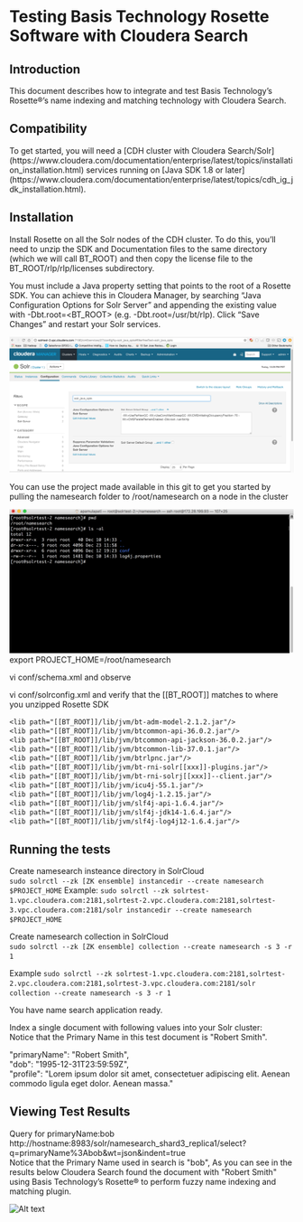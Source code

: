 
<H1>Testing Basis Technology Rosette Software with Cloudera Search</H1>
<H2>Introduction</H2>

This document describes how to integrate and test Basis Technology’s Rosette®’s name indexing and matching technology  with Cloudera Search.
<H2>Compatibility</H2>
To get started, you will need a [CDH cluster with Cloudera Search/Solr] (https://www.cloudera.com/documentation/enterprise/latest/topics/installation_installation.html) services running on [Java SDK 1.8 or later](https://www.cloudera.com/documentation/enterprise/latest/topics/cdh_ig_jdk_installation.html). 

<H2>Installation</H2>

Install Rosette on all the Solr nodes of the CDH cluster. To do this, you’ll need to unzip the SDK and Documentation files to the same directory (which we will call BT_ROOT) and then copy the license file to the BT_ROOT/rlp/rlp/licenses subdirectory.

You must include a Java property setting that points to the root of a Rosette SDK. You can achieve this in Cloudera Manager, by searching “Java Configuration Options for Solr Server”  and appending the existing value with  -Dbt.root=<BT_ROOT> (e.g. -Dbt.root=/usr/bt/rlp). Click “Save Changes” and restart your Solr services.

![Alt text](/screenshots/cm_setting.png?raw=true "Optional Title")

You can use the project made available in this git to get you started  by pulling the namesearch folder to /root/namesearch on a node in the cluster

![Alt text](/screenshots/sdk_structure.png?raw=true "Optional Title")
export PROJECT_HOME=/root/namesearch


vi conf/schema.xml and observe
<fieldType name="bt_rni_name" class="com.basistech.rni.solr.NameField"/>


<field name="primaryName" type="bt_rni_name" indexed="true" stored="true"/>


vi conf/solrconfig.xml and verify that the [[BT_ROOT]] matches to where you unzipped Rosette   SDK
```
<lib path="[[BT_ROOT]]/lib/jvm/bt-adm-model-2.1.2.jar"/>
<lib path="[[BT_ROOT]]/lib/jvm/btcommon-api-36.0.2.jar"/>
<lib path="[[BT_ROOT]]/lib/jvm/btcommon-api-jackson-36.0.2.jar"/>
<lib path="[[BT_ROOT]]/lib/jvm/btcommon-lib-37.0.1.jar"/>
<lib path="[[BT_ROOT]]/lib/jvm/btrlpnc.jar"/>
<lib path="[[BT_ROOT]]/lib/jvm/bt-rni-solr[[xxx]]-plugins.jar"/>
<lib path="[[BT_ROOT]]/lib/jvm/bt-rni-solrj[[xxx]]--client.jar"/>
<lib path="[[BT_ROOT]]/lib/jvm/icu4j-55.1.jar"/>
<lib path="[[BT_ROOT]]/lib/jvm/log4j-1.2.15.jar"/>
<lib path="[[BT_ROOT]]/lib/jvm/slf4j-api-1.6.4.jar"/>
<lib path="[[BT_ROOT]]/lib/jvm/slf4j-jdk14-1.6.4.jar"/>
<lib path="[[BT_ROOT]]/lib/jvm/slf4j-log4j12-1.6.4.jar"/>
```


<H2>Running the tests</H2>

Create namesearch insteance directory in SolrCloud <Br>
```sudo solrctl --zk [ZK ensemble] instancedir --create namesearch $PROJECT_HOME```
Example:
```sudo solrctl --zk solrtest-1.vpc.cloudera.com:2181,solrtest-2.vpc.cloudera.com:2181,solrtest-3.vpc.cloudera.com:2181/solr instancedir --create namesearch $PROJECT_HOME```



Create namesearch collection in SolrCloud <Br>
```sudo solrctl --zk [ZK ensemble] collection --create namesearch -s 3 -r 1```

Example
```sudo solrctl --zk solrtest-1.vpc.cloudera.com:2181,solrtest-2.vpc.cloudera.com:2181,solrtest-3.vpc.cloudera.com:2181/solr collection --create namesearch -s 3 -r 1```

You have name search application ready.

Index a single document with following values into your Solr cluster: <br/> Notice that the Primary Name in this test  document is "Robert Smith".

"primaryName": "Robert Smith",<br/>
"dob": "1995-12-31T23:59:59Z",<br/>
"profile": "Lorem ipsum dolor sit amet, consectetuer adipiscing elit. Aenean commodo ligula eget dolor. Aenean massa." <br/>


<H2>Viewing Test Results</H2>

Query for primaryName:bob <br/>
http://hostname:8983/solr/namesearch_shard3_replica1/select?q=primaryName%3Abob&wt=json&indent=true
<br/>
 Notice that the Primary Name used in search is "bob", As you can see in the results below Cloudera Search  found the document with "Robert Smith" using Basis Technology’s Rosette® to perform fuzzy name indexing and matching plugin. 

![Alt text](/screenshots/results.png?raw=true "Optional Title")


